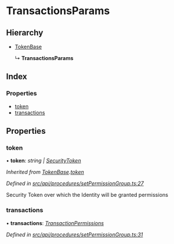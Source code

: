 # TransactionsParams

## Hierarchy

* [TokenBase](tokenbase.md)

  ↳ **TransactionsParams**

## Index

### Properties

* [token](transactionsparams.md#token)
* [transactions](transactionsparams.md#transactions)

## Properties

### token

• **token**: _string \|_ [_SecurityToken_](../classes/securitytoken.md)

_Inherited from_ [_TokenBase_](tokenbase.md)_._[_token_](tokenbase.md#token)

_Defined in_ [_src/api/procedures/setPermissionGroup.ts:27_](https://github.com/PolymathNetwork/polymesh-sdk/blob/56921667/src/api/procedures/setPermissionGroup.ts#L27)

Security Token over which the Identity will be granted permissions

### transactions

• **transactions**: [_TransactionPermissions_](transactionpermissions.md)

_Defined in_ [_src/api/procedures/setPermissionGroup.ts:31_](https://github.com/PolymathNetwork/polymesh-sdk/blob/56921667/src/api/procedures/setPermissionGroup.ts#L31)

